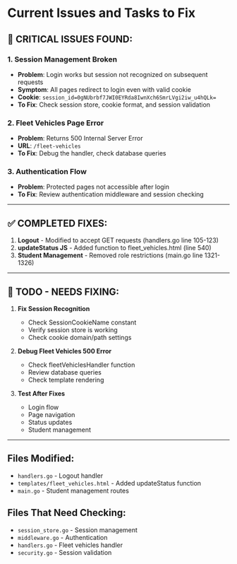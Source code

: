 # Current Issues and Tasks to Fix

## 🔴 CRITICAL ISSUES FOUND:

### 1. Session Management Broken
- **Problem**: Login works but session not recognized on subsequent requests
- **Symptom**: All pages redirect to login even with valid cookie
- **Cookie**: `session_id=0gNUbrbf7JWI0EYRda8IwnXch6SmrLVgi2iw_u4hQLk=`
- **To Fix**: Check session store, cookie format, and session validation

### 2. Fleet Vehicles Page Error
- **Problem**: Returns 500 Internal Server Error
- **URL**: `/fleet-vehicles`
- **To Fix**: Debug the handler, check database queries

### 3. Authentication Flow
- **Problem**: Protected pages not accessible after login
- **To Fix**: Review authentication middleware and session checking

---

## ✅ COMPLETED FIXES:

1. **Logout** - Modified to accept GET requests (handlers.go line 105-123)
2. **updateStatus JS** - Added function to fleet_vehicles.html (line 540)
3. **Student Management** - Removed role restrictions (main.go line 1321-1326)

---

## 📝 TODO - NEEDS FIXING:

1. **Fix Session Recognition**
   - Check SessionCookieName constant
   - Verify session store is working
   - Check cookie domain/path settings

2. **Debug Fleet Vehicles 500 Error**
   - Check fleetVehiclesHandler function
   - Review database queries
   - Check template rendering

3. **Test After Fixes**
   - Login flow
   - Page navigation
   - Status updates
   - Student management

---

## Files Modified:
- `handlers.go` - Logout handler
- `templates/fleet_vehicles.html` - Added updateStatus function  
- `main.go` - Student management routes

## Files That Need Checking:
- `session_store.go` - Session management
- `middleware.go` - Authentication
- `handlers.go` - Fleet vehicles handler
- `security.go` - Session validation